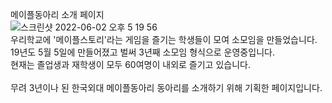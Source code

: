메이플동아리 소개 페이지<br/>
![스크린샷 2022-06-02 오후 5 19 56](https://user-images.githubusercontent.com/40132591/175797363-1f718171-d029-4c89-96f4-c5dbe52a916e.png)
<br/>
우리학교에 '메이플스토리'라는 게임을 즐기는 학생들이 모여 소모임을 만들었습니다.<br/>
19년도 5월 5일에 만들어졌고 벌써 3년째 소모임 형식으로 운영중입니다.<br/>
현재는 졸업생과 재학생이 모두 60여명이 내외로 즐기고 있습니다.<br/>
<br/>
무려 3년이나 된 한국외대 메이플동아리 동아리를 소개하기 위해 기획한 페이지입니다.



